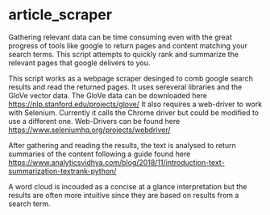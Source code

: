 # article_scraper
Gathering relevant data can be time consuming even with the great progress of tools like google to return pages and content matching your search terms. This script attempts to quickly rank and summarize the relevant pages that google delivers to you.

This script works as a webpage scraper desinged to comb google search results and read the returned pages.
It uses sereveral libraries and the GloVe vector data. The GloVe data can be downloaded here https://nlp.stanford.edu/projects/glove/
It also requires a web-driver to work with Selenium. Currently it calls the Chrome driver but could be modified to use a different one.
Web-Drivers can be found here https://www.seleniumhq.org/projects/webdriver/

After gathering and reading the results, the text is analysed to return summaries of the content following a guide found here https://www.analyticsvidhya.com/blog/2018/11/introduction-text-summarization-textrank-python/

A word cloud is incouded as a concise at a glance interpretation but the results are often more intuitive since they are based on results from a search term.
